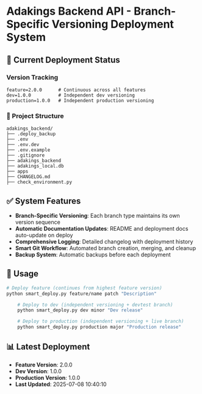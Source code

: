 # Adakings Backend API - Branch-Specific Versioning Deployment System

## 🎯 Current Deployment Status

### Version Tracking
```
feature=2.0.0      # Continuous across all features
dev=1.0.0          # Independent dev versioning
production=1.0.0   # Independent production versioning
```

### 📁 Project Structure
```
adakings_backend/
├── .deploy_backup
├── .env
├── .env.dev
├── .env.example
├── .gitignore
├── adakings_backend
├── adakings_local.db
├── apps
├── CHANGELOG.md
├── check_environment.py
```

## ✅ System Features

- **Branch-Specific Versioning**: Each branch type maintains its own version sequence
- **Automatic Documentation Updates**: README and deployment docs auto-update on deploy
- **Comprehensive Logging**: Detailed changelog with deployment history
- **Smart Git Workflow**: Automated branch creation, merging, and cleanup
- **Backup System**: Automatic backups before each deployment

## 🚀 Usage

```bash
# Deploy feature (continues from highest feature version)
python smart_deploy.py feature/name patch "Description"

    # Deploy to dev (independent versioning + devtest branch)
    python smart_deploy.py dev minor "Dev release"

    # Deploy to production (independent versioning + live branch)
    python smart_deploy.py production major "Production release"
```

## 📊 Latest Deployment
- **Feature Version**: 2.0.0
- **Dev Version**: 1.0.0
- **Production Version**: 1.0.0
- **Last Updated**: 2025-07-08 10:40:10
